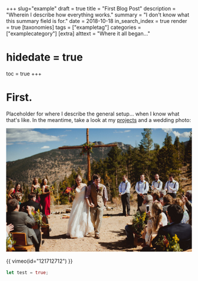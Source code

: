 +++
slug="example"
draft = true
title = "First Blog Post"
description = "Wherein I describe how everything works."
summary = "I don't know what this summary field is for."
date = 2018-10-18
in_search_index = true
render = true
[taxonomies]
tags = ["exampletag"]
categories = ["examplecategory"]
[extra]
alttext = "Where it all began..."
# hidedate = true
toc = true
+++

# First.

Placeholder for where I describe the general setup... when I know what that's like.
In the meantime, take a look at my [projects](./projects/_index.md) and a wedding photo:

![We like mountains. (I told you it looked better when it was finished.)](wedding.jpg)

{{ vimeo(id="121712712") }}

```rust
let test = true;
```
